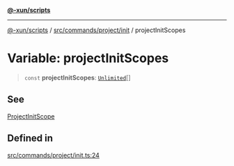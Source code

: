 [**@-xun/scripts**](../../../../../README.md)

***

[@-xun/scripts](../../../../../README.md) / [src/commands/project/init](../README.md) / projectInitScopes

# Variable: projectInitScopes

> `const` **projectInitScopes**: [`Unlimited`](../../../../configure/enumerations/UnlimitedGlobalScope.md#unlimited)[]

## See

[ProjectInitScope](../../../../configure/enumerations/UnlimitedGlobalScope.md)

## Defined in

[src/commands/project/init.ts:24](https://github.com/Xunnamius/xscripts/blob/395ccb9751d5eb5067af3fe099bacae7d9b7a116/src/commands/project/init.ts#L24)
